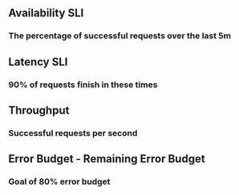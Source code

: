 ## Availability SLI
### The percentage of successful requests over the last 5m


## Latency SLI
### 90% of requests finish in these times


## Throughput
### Successful requests per second


## Error Budget - Remaining Error Budget
### Goal of 80% error budget

